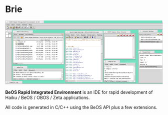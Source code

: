Brie
====
![Brie Screenshot](Screenshot.png)

**BeOS Rapid Integrated Environment** is an IDE for rapid development of Haiku / BeOS / OBOS / Zeta applications. 

All code is generated in C/C++ using the BeOS API plus a few extensions.
